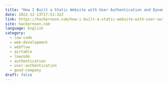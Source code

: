 ```yaml
---
title: "How I Built a Static Website with User Authentication and Dynamic Database for Free"
date: 2022-12-13T17:51:32Z
link: https://hackernoon.com/how-i-built-a-static-website-with-user-authentication-and-dynamic-database-for-free?source=rss&utm_medium=RSS&utm_source=news.12bit.vn
site: hackernoon.com
language: English
category:
  - low-code
  - web-development
  - webflow
  - airtable
  - lowcode
  - authentication
  - user-authentication
  - good-company
draft: false
---
```

